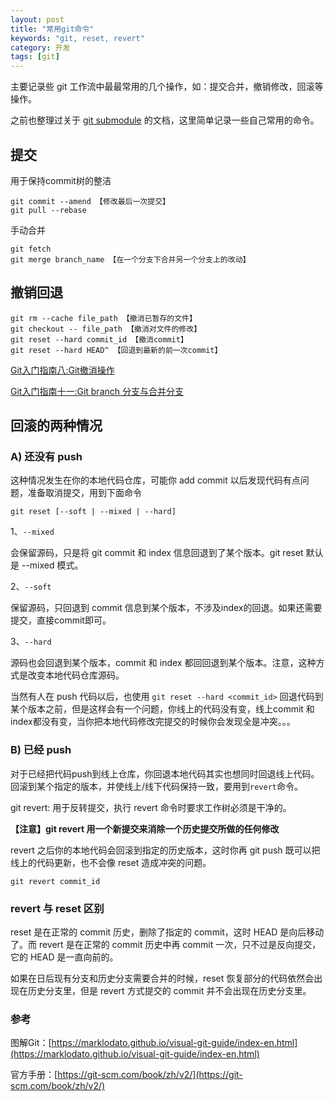```yaml
---
layout: post
title: "常用git命令"
keywords: "git, reset, revert"
category: 开发
tags: [git]
---
```


主要记录些 git 工作流中最最常用的几个操作，如：提交合并，撤销修改，回滚等操作。

之前也整理过关于 [git submodule](/blog/2016/10/usage-of-git-submodule.html) 的文档，这里简单记录一些自己常用的命令。

<!-- more -->

提交
-----

用于保持commit树的整洁

```
git commit --amend 【修改最后一次提交】
git pull --rebase
```

手动合并

```
git fetch
git merge branch_name 【在一个分支下合并另一个分支上的改动】
```


撤销回退
--------

```
git rm --cache file_path 【撤消已暂存的文件】
git checkout -- file_path 【撤消对文件的修改】
git reset --hard commit_id 【撤消commit】
git reset --hard HEAD^ 【回退到最新的前一次commit】
```

[Git入门指南八:Git撤消操作](http://blog.csdn.net/wirelessqa/article/details/20152353)

[Git入门指南十一:Git branch 分支与合并分支](http://blog.csdn.net/wirelessqa/article/details/20153689)


回滚的两种情况
--------------

### A) 还没有 push

这种情况发生在你的本地代码仓库，可能你 add commit 以后发现代码有点问题，准备取消提交，用到下面命令

```
git reset [--soft | --mixed | --hard]
```

1、`--mixed`

会保留源码，只是将 git commit 和 index 信息回退到了某个版本。git reset 默认是 --mixed 模式。

2、`--soft`

保留源码，只回退到 commit 信息到某个版本，不涉及index的回退。如果还需要提交，直接commit即可。

3、`--hard`

源码也会回退到某个版本，commit 和 index 都回回退到某个版本。注意，这种方式是改变本地代码仓库源码。

当然有人在 push 代码以后，也使用 `git reset --hard <commit_id>` 回退代码到某个版本之前，但是这样会有一个问题，你线上的代码没有变，线上commit 和 index都没有变，当你把本地代码修改完提交的时候你会发现全是冲突。。。


### B) 已经 push

对于已经把代码push到线上仓库，你回退本地代码其实也想同时回退线上代码。回滚到某个指定的版本，并使线上/线下代码保持一致，要用到`revert`命令。

git revert: 用于反转提交，执行 revert 命令时要求工作树必须是干净的。

**【注意】git revert 用一个新提交来消除一个历史提交所做的任何修改**

revert 之后你的本地代码会回滚到指定的历史版本，这时你再 git push 既可以把线上的代码更新，也不会像 reset 造成冲突的问题。

```
git revert commit_id
```


### revert 与 reset 区别

reset 是在正常的 commit 历史，删除了指定的 commit，这时 HEAD 是向后移动了。而 revert 是在正常的 commit 历史中再 commit 一次，只不过是反向提交，它的 HEAD 是一直向前的。

如果在日后现有分支和历史分支需要合并的时候，reset 恢复部分的代码依然会出现在历史分支里，但是 revert 方式提交的 commit 并不会出现在历史分支里。


### 参考

图解Git：[https://marklodato.github.io/visual-git-guide/index-en.html](https://marklodato.github.io/visual-git-guide/index-en.html)

官方手册：[https://git-scm.com/book/zh/v2/](https://git-scm.com/book/zh/v2/)
